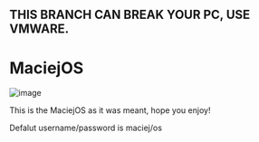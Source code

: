 ## THIS BRANCH CAN BREAK YOUR PC, USE VMWARE.

# MaciejOS 

![image](https://user-images.githubusercontent.com/46790388/169589770-92963e64-159a-4f46-8cc5-86cadd409466.png)

This is the MaciejOS as it was meant, hope you enjoy!

Defalut username/password is maciej/os
